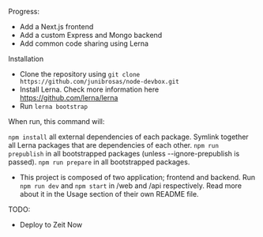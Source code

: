 Progress:
- Add a Next.js frontend
- Add a custom Express and Mongo backend
- Add common code sharing using Lerna

Installation
- Clone the repository using `git clone https://github.com/junibrosas/node-devbox.git`
- Install Lerna. Check more information here https://github.com/lerna/lerna
- Run `lerna bootstrap`

When run, this command will:

`npm install` all external dependencies of each package.
Symlink together all Lerna packages that are dependencies of each other.
`npm run prepublish` in all bootstrapped packages (unless --ignore-prepublish is passed).
`npm run prepare` in all bootstrapped packages.

- This project is composed of two application; frontend and backend. Run `npm run dev` and `npm start` in /web and /api respectively. Read more about it in the Usage section of their own README file.

TODO:
- Deploy to Zeit Now